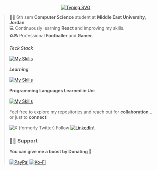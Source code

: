 <div align="center">

[![Typing SVG](https://readme-typing-svg.demolab.com?font=Roboto&size=30&duration=2500&color=F0FFFF&center=true&vCenter=true&lines=Front-End+Developer;Prompt+Engineer;Low-Code+Developer)](https://git.io/typing-svg)

</div>

>👨‍🎓 6th sem **Computer Science** student at **Middle East University, Jordan**.\
>💻 Continuously learning **React** and improving my skills.\
>⚽🎮 Professional **Footballer** and **Gamer**.\
><br/>***Teck Stack***
><br/><br/>[![My Skills](https://skillicons.dev/icons?i=html,css,js,react,bootstrap,git,github,vercel,netlify)](https://skillicons.dev)\
><br/>***Learning***
><br/><br/>[![My Skills](https://skillicons.dev/icons?i=tailwind,ts,next)](https://skillicons.dev)\
><br/>**Programming Languages Learned in Uni**
><br/><br/>[![My Skills](https://skillicons.dev/icons?i=cpp,java,cs,js,python)](https://skillicons.dev)\
><br/>Feel free to explore my repositories and reach out for **collaboration**... or just to **connect**!\
><br/>![X (formerly Twitter) Follow](https://img.shields.io/twitter/follow/mohadev01)
[![LinkedIn](https://custom-icon-badges.demolab.com/badge/LinkedIn-0A66C2?logo=linkedin-white&logoColor=fff)](https://www.linkedin.com/in/mohadev)\
> ### 🙋‍♂️ Support
> **You can give me a boost by Donating 🤞**\
><br/>[![PayPal](https://img.shields.io/badge/PayPal-00457C?style=for-the-badge&logo=paypal&logoColor=white)](https://paypal.me/mohayounis) [![Ko-Fi](https://img.shields.io/badge/Ko--fi-F16061?style=for-the-badge&logo=ko-fi&logoColor=white)](https://ko-fi.com/mohadev01)
